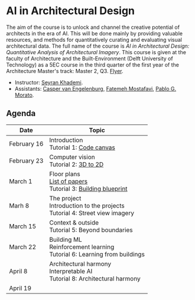 # AI in Architectural Design

The aim of the course is to unlock and channel the creative potential of architects in the era of AI. 
This will be done mainly by providing valuable resources, and methods for quantitatively curating and evaluating visual architectural data.
The full name of the course is *AI in Architectural Design: Quantitative Analysis of Architectural Imagery*.
This course is given at the faculty of Architecture and the Built-Environment (Delft University of Technology) as a 5EC course in the third quarter of the first year of the Architecture Master's track: Master 2, Q3.
[Flyer](/assets/flyer.jpeg).

- Instructor: [Seyran Khademi](mailto:s.khademi@tudelft.nl).
- Assistants: [Casper van Engelenburg](mailto:c.c.j.vanengelenburg@tudelft.nl), [Fatemeh Mostafavi](mailto:f.mostafavi@tudelft.nl), [Pablo G. Morato](mailto:p.g.moratodominguez@tudelft.nl).

## Agenda 

| Date | Topic |
| --- | --- |
| February 16 | Introduction <br> Tutorial 1: [Code canvas](/tutorials/1_code_canvas.ipynb) |
| February 23 | Computer vision <br> Tutorial 2: [3D to 2D](/tutorials/2_from_3D_to_2D.ipynb) |
| March 1 | Floor plans <br> [List of papers](/seminars/papers.md) <br> Tutorial 3: [Building blueprint](/tutorials/3_building_blueprint.ipynb) |
| Marh 8 | The project <br>Introduction to the projects <br> Tutorial 4: Street view imagery |
| March 15 | Context & outside <br> Tutorial 5: Beyond boundaries  |
| March 22 | Building ML <br> Reinforcement learning <br> Tutorial 6: Learning from buildings |
| April 8 |  Architectural harmony <br>Interpretable AI <br> Tutorial 8: Architectural harmony  |
| April 19 |  |

